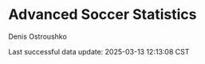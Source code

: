 # Advanced Soccer Statistics
Denis Ostroushko

<!-- gfm -->

Last successful data update: 2025-03-13 12:13:08 CST

